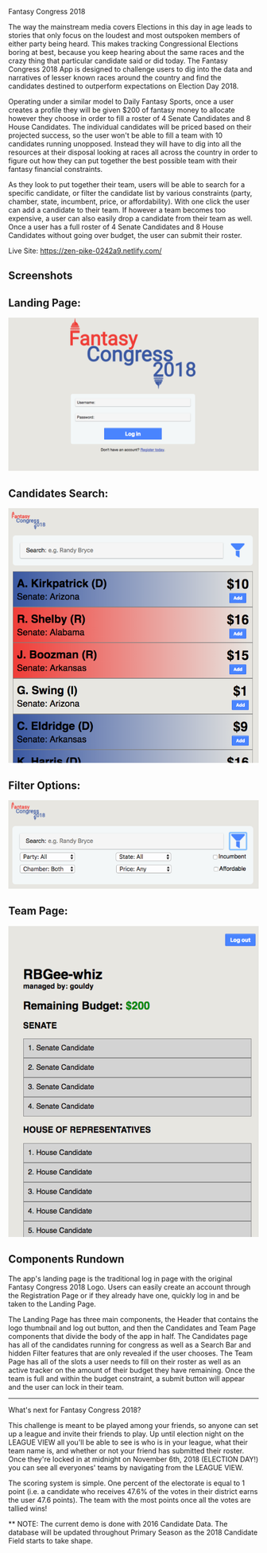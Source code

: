 Fantasy Congress 2018

The way the mainstream media covers Elections in this day in age leads to stories that only focus on the loudest and most outspoken members of either party being heard. This makes tracking Congressional Elections boring at best, because you keep hearing about the same races and the crazy thing that particular candidate said or did today. The Fantasy Congress 2018 App is designed to challenge users to dig into the data and narratives of lesser known races around the country and find the candidates destined to outperform expectations on Election Day 2018.

Operating under a similar model to Daily Fantasy Sports, once a user creates a profile they will be given $200 of fantasy money to allocate however they choose in order to fill a roster of 4 Senate Candidates and 8 House Candidates. The individual candidates will be priced based on their projected success, so the user won't be able to fill a team with 10 candidates running unopposed. Instead they will have to dig into all the resources at their disposal looking at races all across the country in order to figure out how they can put together the best possible team with their fantasy financial constraints.

As they look to put together their team, users will be able to search for a specific candidate, or filter the candidate list by various constraints (party, chamber, state, incumbent, price, or affordability). With one click the user can add a candidate to their team. If however a team becomes too expensive, a user can also easily drop a candidate from their team as well. Once a user has a full roster of 4 Senate Candidates and 8 House Candidates without going over budget, the user can submit their roster.

Live Site: https://zen-pike-0242a9.netlify.com/

## Screenshots

Landing Page:
----------------------------------------------------------------------------------------------
![LandingPage](screenshots/fc18-landing-page.png "LandingPage")

Candidates Search:
----------------------------------------------------------------------------------------------
![CandidatesSearch](screenshots/fc18-candidates-search.png "CandidatesSearch")

Filter Options:
----------------------------------------------------------------------------------------------
![FilterOptions](screenshots/fc18-filter-options.png "FilterOptions")

Team Page:
----------------------------------------------------------------------------------------------
![TeamPage](screenshots/fc18-team-page.png "TeamPage")

## Components Rundown

The app's landing page is the traditional log in page with the original Fantasy Congress 2018 Logo. Users can easily create an account through the Registration Page or if they already have one, quickly log in and be taken to the Landing Page.

The Landing Page has three main components, the Header that contains the logo thumbnail and log out button, and then the Candidates and Team Page components that divide the body of the app in half. The Candidates page has all of the candidates running for congress as well as a Search Bar and hidden Filter features that are only revealed if the user chooses. The Team Page has all of the slots a user needs to fill on their roster as well as an active tracker on the amount of their budget they have remaining. Once the team is full and within the budget constraint, a submit button will appear and the user can lock in their team.



----------------------------------------------------------------------------------------------

What's next for Fantasy Congress 2018?

This challenge is meant to be played among your friends, so anyone can set up a league and invite their friends to play. Up until election night on the LEAGUE VIEW all you'll be able to see is who is in your league, what their team name is, and whether or not your friend has submitted their roster. Once they're locked in at midnight on November 6th, 2018 (ELECTION DAY!) you can see all everyones' teams by navigating from the LEAGUE VIEW.

The scoring system is simple. One percent of the electorate is equal to 1 point (i.e. a candidate who receives 47.6% of the votes in their district earns the user 47.6 points). The team with the most points once all the votes are tallied wins!

** NOTE: The current demo is done with 2016 Candidate Data. The database will be updated throughout Primary Season as the 2018 Candidate Field starts to take shape.
